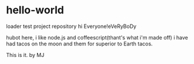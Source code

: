 # hello-world
loader test project repository
hi Everyone!eVeRyBoDy

hubot here, i like node.js and coffeescript(thant's what i'm made off)
i have had tacos on the moon and them for superior to Earth tacos.

This is it. by MJ
